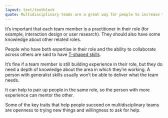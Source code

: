 ```yaml
---
layout: text/textblock
quote: Multidisciplinary teams are a great way for people to increase their skills.
---
```

It’s important that each team member is a practitioner in their role (for example, interaction design or user research). They should also have some knowledge about other related roles.

People who have both expertise in their role and the ability to collaborate across others are said to have [T-shaped skills](../multidisciplinary-team/#get-the-right-mindset-and-skills).

It’s fine if a team member is still building experience in their role, but they do need a depth of knowledge about the area in which they’re working. A person with generalist skills usually won’t be able to deliver what the team needs.

It can help to pair up people in the same role, so the person with more experience can mentor the other.

Some of the key traits that help people succeed on multidisciplinary teams are openness to trying new things and willingness to ask for help.
